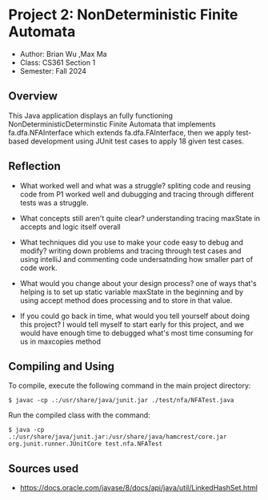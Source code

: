 # Project 2: NonDeterministic Finite Automata

* Author: Brian Wu ,Max Ma
* Class: CS361 Section 1
* Semester: Fall 2024 

## Overview
This Java application displays an fully functioning NonDeterministicDeterminstic Finite Automata that implements fa.dfa.NFAInterface which extends fa.dfa.FAInterface, then we apply test-based development using JUnit test cases to apply 18 given test cases.


## Reflection

- What worked well and what was a struggle? 
  spliting code and reusing code from P1 worked well and dubugging and tracing through different tests was a struggle.

- What concepts still aren't quite clear?
understanding tracing maxState in accepts and logic itself overall
  
- What techniques did you use to make your code easy to debug and modify?
writing down problems and tracing through test cases and using intelliJ and commenting code undersatnding how smaller part of code work.
  
- What would you change about your design process?
one of ways that's helping is to set up static variable maxState in the beginning and by using accept method does processing and to store in that value.

- If you could go back in time, what would you tell yourself about doing this project?
  I would tell myself to start early for this project, and we would have enough time to debugged what's most time consuming for us in maxcopies method 

## Compiling and Using

To compile, execute the following command in the main project directory:
```
$ javac -cp .:/usr/share/java/junit.jar ./test/nfa/NFATest.java
```
Run the compiled class with the command:
```
$ java -cp .:/usr/share/java/junit.jar:/usr/share/java/hamcrest/core.jar
org.junit.runner.JUnitCore test.nfa.NFATest
```

## Sources used

- https://docs.oracle.com/javase/8/docs/api/java/util/LinkedHashSet.html 
